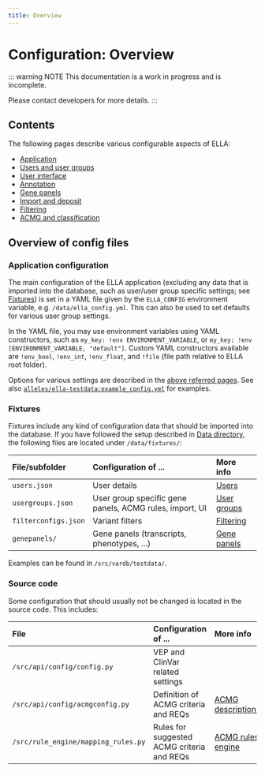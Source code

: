 ```yaml
---
title: Overview
---
```


# Configuration: Overview

::: warning NOTE
This documentation is a work in progress and is incomplete.

Please contact developers for more details.
:::

## Contents

The following pages describe various configurable aspects of ELLA:

- [Application](/technical/application.md)
- [Users and user groups](/technical/users.md)
- [User interface](/technical/uioptions.md)
- [Annotation](/technical/annotation.md)
- [Gene panels](/technical/genepanels.md)
- [Import and deposit](/technical/import.md)
- [Filtering](/technical/filtering.md)
- [ACMG and classification](/technical/acmg.md)


## Overview of config files

### Application configuration

The main configuration of the ELLA application (excluding any data that is imported into the database, such as user/user group specific settings; see [Fixtures](#fixtures)) is set in a YAML file given by the `ELLA_CONFIG` environment variable, e.g. `/data/ella_config.yml`. This can also be used to set defaults for various user group settings.

In the YAML file, you may use environment variables using YAML constructors, such as `my_key: !env ENVIRONMENT_VARIABLE`, or `my_key: !env [ENVIRONMENT_VARIABLE, "default"]`. Custom YAML constructors available are `!env_bool`, `!env_int`, `!env_float`, and `!file` (file path relative to ELLA root folder).

Options for various settings are described in the [above referred pages](#contents). See also
[`alleles/ella-testdata:example_config.yml`](https://gitlab.com/alleles/ella-testdata/-/blob/main/testdata/example_config.yml)
for examples.

### Fixtures

Fixtures include any kind of configuration data that should be imported into the database. If you have followed the setup described in [Data directory](/technical/production.html#data-directory), the following files are located under `/data/fixtures/`:

| File/subfolder       | Configuration of ...                                    | More info                                          |
| :------------------- | :------------------------------------------------------ | :------------------------------------------------- |
| `users.json`         | User details                                            | [Users](/technical/users.html#users-and-passwords) |
| `usergroups.json`    | User group specific gene panels, ACMG rules, import, UI | [User groups](/technical/users.html#user-groups)   |
| `filterconfigs.json` | Variant filters                                         | [Filtering](/technical/filtering.html)             |
| `genepanels/`        | Gene panels (transcripts, phenotypes, ...)              | [Gene panels](/technical/genepanels.html)          |

Examples can be found in `/src/vardb/testdata/`.

### Source code

Some configuration that should usually not be changed is located in the source code. This includes:

| File                                | Configuration of ...                       | More info                                                   |
| :---------------------------------- | :----------------------------------------- | :---------------------------------------------------------- |
| `/src/api/config/config.py`         | VEP and ClinVar related settings           | []()                                                        |
| `/src/api/config/acmgconfig.py`     | Definition of ACMG criteria and REQs       | [ACMG descriptions](/technical/acmg.html#acmg-descriptions) |
| `/src/rule_engine/mapping_rules.py` | Rules for suggested ACMG criteria and REQs | [ACMG rules engine](/technical/acmg.html#acmg-rules-engine) |